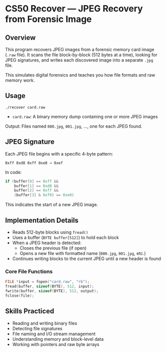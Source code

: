 # CS50 Recover — JPEG Recovery from Forensic Image

## Overview

This program recovers JPEG images from a forensic memory card image (`.raw` file). It scans the file block-by-block (512 bytes at a time), looking for JPEG signatures, and writes each discovered image into a separate `.jpg` file.

This simulates digital forensics and teaches you how file formats and raw memory work.

## Usage

```
./recover card.raw
```

- `card.raw`: A binary memory dump containing one or more JPEG images

Output: Files named `000.jpg`, `001.jpg`, ..., one for each JPEG found.

## JPEG Signature

Each JPEG file begins with a specific 4-byte pattern:

```
0xff 0xd8 0xff 0xe0 → 0xef
```

In code:
```c
if (buffer[0] == 0xff &&
    buffer[1] == 0xd8 &&
    buffer[2] == 0xff &&
    (buffer[3] & 0xf0) == 0xe0)
```

This indicates the start of a new JPEG image.

## Implementation Details

- Reads 512-byte blocks using `fread()`
- Uses a buffer (`BYTE buffer[512]`) to hold each block
- When a JPEG header is detected:
  - Closes the previous file (if open)
  - Opens a new file with formatted name (`000.jpg`, `001.jpg`, etc.)
- Continues writing blocks to the current JPEG until a new header is found

### Core File Functions

```c
FILE *input = fopen("card.raw", "rb");
fread(buffer, sizeof(BYTE), 512, input);
fwrite(buffer, sizeof(BYTE), 512, output);
fclose(file);
```

## Skills Practiced

- Reading and writing binary files
- Detecting file signatures
- File naming and I/O stream management
- Understanding memory and block-level data
- Working with pointers and raw byte arrays
